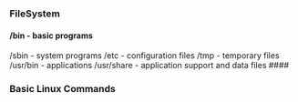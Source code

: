 ### FileSystem
#### /bin - basic programs
 /sbin - system programs
 /etc - configuration files
 /tmp - temporary files
 /usr/bin - applications
 /usr/share - application support and data files ####
 

### Basic Linux Commands

